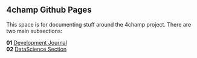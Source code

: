 ## 4champ Github Pages

This space is for documenting stuff around the 4champ project. There are two 
main subsections:

**01** [Development Journal](journal.md)<br/>
**02** [DataScience Section](2020ds/ds_toc.md)
